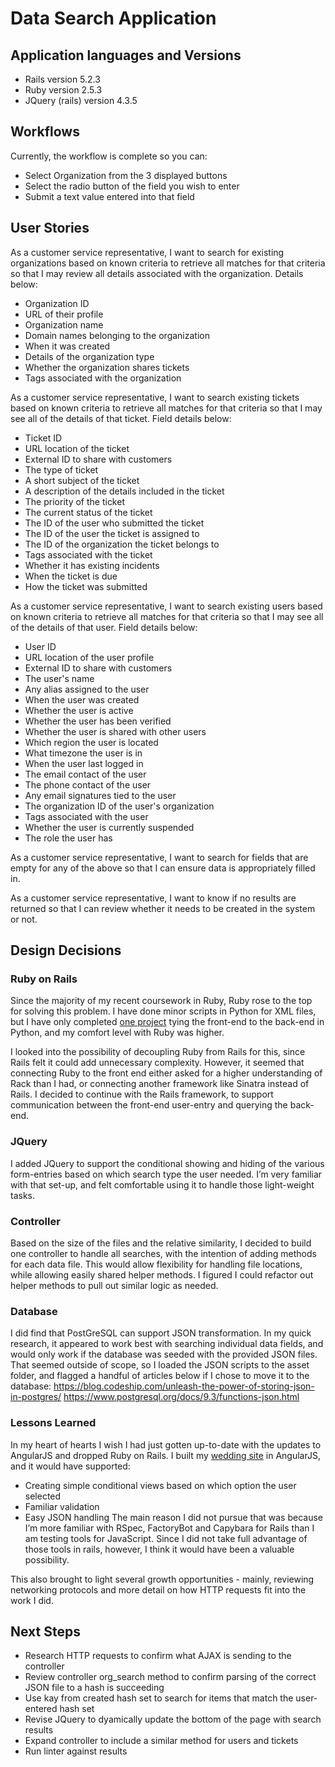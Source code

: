 # Data Search Application
## Application languages and Versions
* Rails version 5.2.3
* Ruby version 2.5.3
* JQuery (rails) version 4.3.5

## Workflows
Currently, the workflow is complete so you can:
* Select Organization from the 3 displayed buttons
* Select the radio button of the field you wish to enter
* Submit a text value entered into that field

## User Stories
As a customer service representative, I want to search for existing organizations based on known criteria to retrieve all matches for that criteria so that I may review all details associated with the organization. Details below:
* Organization ID
* URL of their profile
* Organization name
* Domain names belonging to the organization
* When it was created
* Details of the organization type
* Whether the organization shares tickets
* Tags associated with the organization

As a customer service representative, I want to search existing tickets based on known criteria to retrieve all matches for that criteria so that I may see all of the details of that ticket. Field details below:
* Ticket ID
* URL location of the ticket
* External ID to share with customers
* The type of ticket
* A short subject of the ticket
* A description of the details included in the ticket
* The priority of the ticket
* The current status of the ticket
* The ID of the user who submitted the ticket
* The ID of the user the ticket is assigned to
* The ID of the organization the ticket belongs to
* Tags associated with the ticket
* Whether it has existing incidents
* When the ticket is due
* How the ticket was submitted

As a customer service representative, I want to search existing users based on known criteria to retrieve all matches for that criteria so that I may see all of the details of that user. Field details below:
* User ID
* URL location of the user profile
* External ID to share with customers
* The user's name
* Any alias assigned to the user
* When the user was created
* Whether the user is active
* Whether the user has been verified
* Whether the user is shared with other users
* Which region the user is located
* What timezone the user is in
* When the user last logged in
* The email contact of the user
* The phone contact of the user
* Any email signatures tied to the user
* The organization ID of the user's organization
* Tags associated with the user
* Whether the user is currently suspended
* The role the user has

As a customer service representative, I want to search for fields that are empty for any of the above so that I can ensure data is appropriately filled in.

As a customer service representative, I want to know if no results are returned so that I can review whether it needs to be created in the system or not.

## Design Decisions
### Ruby on Rails
Since the majority of my recent coursework in Ruby, Ruby rose to the top for solving this problem. I have done minor scripts in Python for XML files, but I have only completed [one project](https://github.com/CCrowRun/treasuregram-codeschool) tying the front-end to the back-end in Python, and my comfort level with Ruby was higher.

I looked into the possibility of decoupling Ruby from Rails for this, since Rails felt it could add unnecessary complexity. However, it seemed that connecting Ruby to the front end either asked for a higher understanding of Rack than I had, or connecting another framework like Sinatra instead of Rails. I decided to continue with the Rails framework, to support communication between the front-end user-entry and querying the back-end.

### JQuery
I added JQuery to support the conditional showing and hiding of the various form-entries based on which search type the user needed. I’m very familiar with that set-up, and felt comfortable using it to handle those light-weight tasks.

### Controller
Based on the size of the files and the relative similarity, I decided to build one controller to handle all searches, with the intention of adding methods for each data file. This would allow flexibility for handling file locations, while allowing easily shared helper methods. I figured I could refactor out helper methods to pull out similar logic as needed.

### Database
I did find that PostGreSQL can support JSON transformation. In my quick research, it appeared to work best with searching individual data fields, and would only work if the database was seeded with the provided JSON files. That seemed outside of scope, so I loaded the JSON scripts to the asset folder, and flagged a handful of articles below if I chose to move it to the database:
https://blog.codeship.com/unleash-the-power-of-storing-json-in-postgres/
https://www.postgresql.org/docs/9.3/functions-json.html

### Lessons Learned
In my heart of hearts I wish I had just gotten up-to-date with the updates to AngularJS and dropped Ruby on Rails. I built my [wedding site](https://github.com/CCrowRun/tom-and-carrie-wedding) in AngularJS, and it would have supported:
* Creating simple conditional views based on which option the user selected
* Familiar validation
* Easy JSON handling
The main reason I did not pursue that was because I’m more familiar with RSpec, FactoryBot and Capybara for Rails than I am testing tools for JavaScript. Since I did not take full advantage of those tools in rails, however, I think it would have been a valuable possibility.

This also brought to light several growth opportunities - mainly, reviewing networking protocols and more detail on how HTTP requests fit into the work I did.

## Next Steps
* Research HTTP requests to confirm what AJAX is sending to the controller
* Review controller org_search method to confirm parsing of the correct JSON file to a hash is succeeding
* Use kay from created hash set to search for items that match the user-entered hash set
* Revise JQuery to dyamically update the bottom of the page with search results
* Expand controller to include a similar method for users and tickets
* Run linter against results

